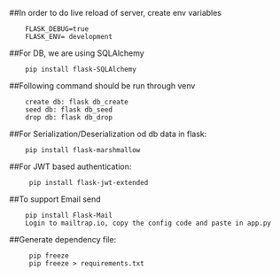 ##In order to do live reload of server, create env variables
```
    FLASK_DEBUG=true 
    FLASK_ENV= development
```
##For DB, we are using SQLAlchemy
```
    pip install flask-SQLAlchemy
```
##Following command should be run through venv    
```
    create db: flask db_create
    seed db: flask db_seed
    drop db: flask db_drop
``` 
##For Serialization/Deserialization od db data in flask:
```
    pip install flask-marshmallow
```
##For JWT based authentication:
```
     pip install flask-jwt-extended
```
##To support Email send
```
    pip install Flask-Mail
    Login to mailtrap.io, copy the config code and paste in app.py
```    
##Generate dependency file:
```
     pip freeze
     pip freeze > requirements.txt
```
   
